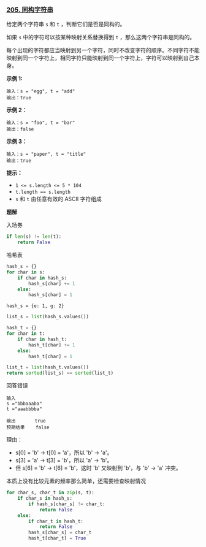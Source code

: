 ### [205. 同构字符串](https://leetcode.cn/problems/isomorphic-strings/)

给定两个字符串 `s` 和 `t` ，判断它们是否是同构的。

如果 `s` 中的字符可以按某种映射关系替换得到 `t` ，那么这两个字符串是同构的。

每个出现的字符都应当映射到另一个字符，同时不改变字符的顺序。不同字符不能映射到同一个字符上，相同字符只能映射到同一个字符上，字符可以映射到自己本身。

 

**示例 1:**

```
输入：s = "egg", t = "add"
输出：true
```

**示例 2：**

```
输入：s = "foo", t = "bar"
输出：false
```

**示例 3：**

```
输入：s = "paper", t = "title"
输出：true
```

 

**提示：**



- `1 <= s.length <= 5 * 104`
- `t.length == s.length`
- `s` 和 `t` 由任意有效的 ASCII 字符组成



**题解**

入场券

```python
if len(s) != len(t):
    return False
```

哈希表

```python
hash_s = {}
for char in s:
    if char in hash_s:
        hash_s[char] += 1
    else:
        hash_s[char] = 1

```

`hash_s = {e: 1, g: 2}`

```python
list_s = list(hash_s.values())
```

```python
hash_t = {}
for char in t:
    if char in hash_t:
        hash_t[char] += 1
    else:
        hash_t[char] = 1
```

```python
list_t = list(hash_t.values())
return sorted(list_s) == sorted(list_t)
```

回答错误

```text
输入
s ="bbbaaaba"
t ="aaabbbba"

输出       true
预期结果	false
```

理由：

- s[0] = 'b' → t[0] = 'a'，所以 'b' → 'a'。
- s[3] = 'a' → t[3] = 'b'，所以 'a' → 'b'。
- 但 s[6] = 'b' → t[6] = 'b'，这时 'b' 又映射到 'b'，与 'b' → 'a' 冲突。

本质上没有比较元素的频率那么简单，还需要检查映射情况

```python
for char_s, char_t in zip(s, t):
    if char_s in hash_s:
        if hash_s[char_s] != char_t:
            return False
    else:
        if char_t in hash_t:
            return False
        hash_s[char_s] = char_t
        hash_t[char_t] = True
```

